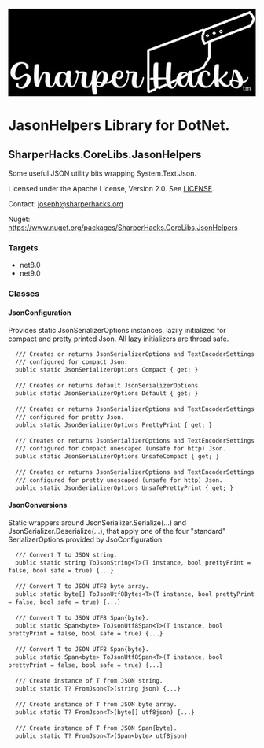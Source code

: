 ![SharperHacks logo](SHLLC-Logo.jpg)
# JasonHelpers Library for DotNet.
## SharperHacks.CoreLibs.JasonHelpers

Some useful JSON utility bits wrapping System.Text.Json.

Licensed under the Apache License, Version 2.0. See [LICENSE](LICENSE).

Contact: joseph@sharperhacks.org

Nuget: https://www.nuget.org/packages/SharperHacks.CoreLibs.JsonHelpers

### Targets
- net8.0
- net9.0

### Classes

#### JsonConfiguration

Provides static JsonSerializerOptions instances, lazily initialized for compact 
and pretty printed Json. All lazy initializers are thread safe.

```
  /// Creates or returns JsonSerializerOptions and TextEncoderSettings
  /// configured for compact Json.
  public static JsonSerializerOptions Compact { get; }

  /// Creates or returns default JsonSerializerOptions.
  public static JsonSerializerOptions Default { get; }

  /// Creates or returns JsonSerializerOptions and TextEncoderSettings
  /// configured for pretty Json.
  public static JsonSerializerOptions PrettyPrint { get; }

  /// Creates or returns JsonSerializerOptions and TextEncoderSettings 
  /// configured for compact unescaped (unsafe for http) Json.
  public static JsonSerializerOptions UnsafeCompact { get; }

  /// Creates or returns JsonSerializerOptions and TextEncoderSettings
  /// configured for pretty unescaped (unsafe for http) Json.
  public static JsonSerializerOptions UnsafePrettyPrint { get; }
```

#### JsonConversions

Static wrappers around JsonSerializer.Serialize(...) and JsonSerializer.Deserialize(...),
that apply one of the four "standard" SerializerOptions provided by JsoConfiguration.

```
  /// Convert T to JSON string.
  public static string ToJsonString<T>(T instance, bool prettyPrint = false, bool safe = true) {...}

  /// Convert T to JSON UTF8 byte array.
  public static byte[] ToJsonUtf8Bytes<T>(T instance, bool prettyPrint = false, bool safe = true) {...}

  /// Convert T to JSON UTF8 Span{byte}.
  public static Span<byte> ToJsonUtf8Span<T>(T instance, bool prettyPrint = false, bool safe = true) {...}

  /// Convert T to JSON UTF8 Span{byte}.
  public static Span<byte> ToJsonUtf8Span<T>(T instance, bool prettyPrint = false, bool safe = true) {...}

  /// Create instance of T from JSON string.
  public static T? FromJson<T>(string json) {...}

  /// Create instance of T from JSON byte array.
  public static T? FromJson<T>(byte[] utf8json) {...}

  /// Create instance of T from JSON Span{byte}.
  public static T? FromJson<T>(Span<byte> utf8json)
```



